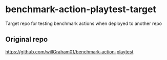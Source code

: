 # benchmark-action-playtest-target
Target repo for testing benchmark actions when deployed to another repo

## Original repo
https://github.com/willGraham01/benchmark-action-playtest
